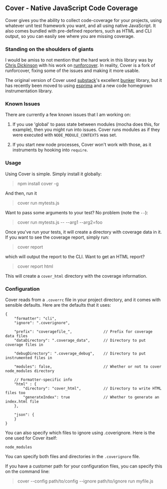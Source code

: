 ## Cover - Native JavaScript Code Coverage

Cover gives you the ability to collect code-coverage for your projects, using
whatever unit test framework you want, and all using native JavaScript. It also
comes bundled with pre-defined reporters, such as HTML and CLI output, so you
can easily see where you are missing coverage.

### Standing on the shoulders of giants

I would be amiss to not mention that the hard work in this library was
by [Chris Dickinson] with his work on [runforcover]. In reality, Cover is 
a fork of runforcover, fixing some of the issues and making it more usable.

The original version of Cover used [substack]'s excellent [bunker] library,
but it has recently been moved to using [esprima] and a new code homegrown
instrumentation library.

### Known Issues

There are currently a few known issues that I am working on:

1. If you use 'global' to pass state between modules (mocha does this, for
example), then you might run into issues. Cover runs modules as if they
were executed with `NODE_MODULE_CONTEXTS` was set.

2. If you start new node processes, Cover won't work with those, as
it instruments by hooking into `require`.

### Usage

Using Cover is simple. Simply install it globally:

> npm install cover -g

And then, run it

> cover run mytests.js

Want to pass some arguments to your test? No problem (note the `--`):

> cover run mytests.js -- --arg1 --arg2=foo

 Once you've run your tests, it will create a directory with coverage data in it.
 If you want to see the coverage report, simply run:
 
 > cover report
 
 which will output the report to the CLI. Want to get an HTML report?
 
 > cover report html
 
 This will create a `cover_html` directory with the coverage information.
 
### Configuration

Cover reads from a `.coverrc` file in your project directory, and it comes
with sensible defaults. Here are the defaults that it uses:

    {
        "formatter": "cli",
        "ignore": ".coverignore",
        
        "prefix": "coveragefile_",              // Prefix for coverage data files
        "dataDirectory": ".coverage_data",      // Directory to put coverage files in
        
        "debugDirectory": ".coverage_debug",    // Directory to put instrumented files in
        
        "modules": false,                       // Whether or not to cover node_modules directory
        
        // Formatter-specific info
        "html" : {
            "directory": "cover_html",          // Directory to write HTML files too
            "generateIndex": true               // Whether to generate an index.html file
        },
        
        "json": {
        }
    }
    
You can also specify which files to ignore using .coverignore. Here is the one used
for Cover itself:

    node_modules
    
You can specify both files and directories in the `.coverignore` file.

If you have a customer path for your configuration files, you can specify this
on the command line:

> cover --config path/to/config --ignore path/to/ignore run myfile.js

[esprima]: http://www.esprima.org
[substack]: https://github.com/substack
[bunker]: https://github.com/substack/node-bunker
[Chris Dickinson]: https://github.com/chrisdickinson
[runforcover]: https://github.com/chrisdickinson/node-runforcover